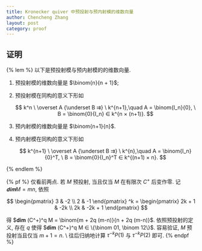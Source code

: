 ```yaml
---
title: Kronecker quiver 中预投射与预内射模的维数向量
author: Chencheng Zhang
layout: post
category: proof
---
```


## 证明

{% lem %}
以下是预投射模与预内射模的的维数向量.

1. 预投射模的维数向量是 $\binom{n}{n + 1}$;
2. 预投射模在同构的意义下形如

   $$
   k^n \ \overset A {\underset B ⇉} \ k^{n+1},\quad A = \binom{I_n}{0}, \ B = \binom{0}{I_n} ∈ k^{n × (n+1)}.
   $$

3. 预内射模的维数向量是 $\binom{n+1}{n}$.
4. 预内射模在同构的意义下形如

   $$
   k^{n+1} \ \overset A {\underset B ⇉} \ k^{n},\quad A = \binom{I_n}{0}^T, \ B = \binom{0}{I_n}^T ∈ k^{(n+1) × n}.
   $$

{% endlem %}

{% pf %}
仅看前两点. 若 $M$ 预投射, 当且仅当 $M$ 在有限次 $C^+$ 后变作零. 记 $𝐝𝐢𝐦 M = mn$, 依照

$$
\begin{pmatrix}
3 & -2 \\ 2 & -1
\end{pmatrix} ^k = \begin{pmatrix}
2k + 1 & -2k \\ 2k & -2k + 1
\end{pmatrix}
$$

得 $𝐝𝐢𝐦 (C^+)^q M = \binom{m + 2q (m-n)}{n + 2q (m-n)}$. 依照预投射的定义, 存在 $q$ 使得 $𝐝𝐢𝐦 (C^+)^q M ∈ \{\binom 01, \binom 12\}$. 容易验证, $M$ 预投射当且仅当 $m + 1 = n$.
\\
往后归纳地计算 $τ^{-k} P(1)$ 与 $τ^{-k} P(2)$ 即可.
{% endpf %}
